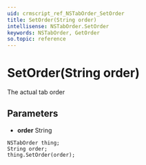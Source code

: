 ```yaml
---
uid: crmscript_ref_NSTabOrder_SetOrder
title: SetOrder(String order)
intellisense: NSTabOrder.SetOrder
keywords: NSTabOrder, GetOrder
so.topic: reference
---
```


# SetOrder(String order)

The actual tab order

## Parameters

* **order** String

```crmscript
NSTabOrder thing;
String order;
thing.SetOrder(order);
```

